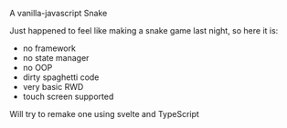 A vanilla-javascript Snake

Just happened to feel like making a snake game last night,
so here it is:

- no framework
- no state manager
- no OOP
- dirty spaghetti code
- very basic RWD
- touch screen supported

Will try to remake one using svelte and TypeScript
